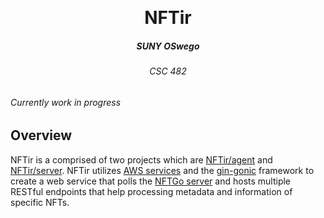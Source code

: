 <p align="center">
<br />
<h1 align="center">NFTir</h1>
<h5 align="center">SUNY OSwego </h3>
<h6 align="center">CSC 482 <h4>
</p>

###### Currently work in progress

## Overview

NFTir is a comprised of two projects which are [NFTir/agent](https://github.com/NFTir/agent) and [NFTir/server](). NFTir utilizes [AWS services](https://aws.amazon.com/) and the [gin-gonic](https://github.com/gin-gonic/gin) framework to create a web service that polls the [NFTGo server](https://nftgo.io/) and hosts multiple RESTful endpoints that help processing metadata and information of specific NFTs.

